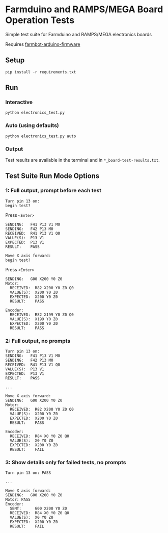 # Farmduino and RAMPS/MEGA Board Operation Tests

Simple test suite for Farmduino and RAMPS/MEGA electronics boards

Requires [farmbot-arduino-firmware](https://github.com/FarmBot/farmbot-arduino-firmware)

## Setup

```
pip install -r requirements.txt
```

## Run

### Interactive

```
python electronics_test.py
```

### Auto (using defaults)

```
python electronics_test.py auto
```

### Output

Test results are available in the terminal and in `*_board-test-results.txt`.

## Test Suite Run Mode Options

### 1: Full output, prompt before each test

```
Turn pin 13 on:
begin test?
```

Press `<Enter>`

```
SENDING:   F41 P13 V1 M0
SENDING:   F42 P13 M0
RECEIVED:  R41 P13 V1 Q0
VALUE(S):  P13 V1
EXPECTED:  P13 V1
RESULT:    PASS
```

```
Move X axis forward:
begin test?
```

Press `<Enter>`

```
SENDING:   G00 X200 Y0 Z0
Motor:
  RECEIVED:  R82 X200 Y0 Z0 Q0
  VALUE(S):  X200 Y0 Z0
  EXPECTED:  X200 Y0 Z0
  RESULT:    PASS

Encoder:
  RECEIVED:  R82 X199 Y0 Z0 Q0
  VALUE(S):  X199 Y0 Z0
  EXPECTED:  X200 Y0 Z0
  RESULT:    PASS
```

### 2: Full output, no prompts

```
Turn pin 13 on:
SENDING:   F41 P13 V1 M0
SENDING:   F42 P13 M0
RECEIVED:  R41 P13 V1 Q0
VALUE(S):  P13 V1
EXPECTED:  P13 V1
RESULT:    PASS

...

Move X axis forward:
SENDING:   G00 X200 Y0 Z0
Motor:
  RECEIVED:  R82 X200 Y0 Z0 Q0
  VALUE(S):  X200 Y0 Z0
  EXPECTED:  X200 Y0 Z0
  RESULT:    PASS

Encoder:
  RECEIVED:  R84 X0 Y0 Z0 Q0
  VALUE(S):  X0 Y0 Z0
  EXPECTED:  X200 Y0 Z0
  RESULT:    FAIL
```

### 3: Show details only for failed tests, no prompts

```
Turn pin 13 on: PASS

...

Move X axis forward:
SENDING:   G00 X200 Y0 Z0
Motor: PASS
Encoder:
  SENT:      G00 X200 Y0 Z0
  RECEIVED:  R84 X0 Y0 Z0 Q0
  VALUE(S):  X0 Y0 Z0
  EXPECTED:  X200 Y0 Z0
  RESULT:    FAIL
```
